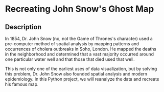 # Recreating John Snow's Ghost Map
## Description
In 1854, Dr. John Snow (no, not the Game of Thrones's character) used a pre-computer method of spatial analysis by mapping patterns and occurrences of cholera outbreaks in Soho, London. He mapped the deaths in the neighborhood and determined that a vast majority occurred around one particular water well and that those that died used that well.

This is not only one of the earliest uses of data visualization, but by solving this problem, Dr. John Snow also founded spatial analysis and modern epidemiology. In this Python project, we will reanalyze the data and recreate his famous map.
